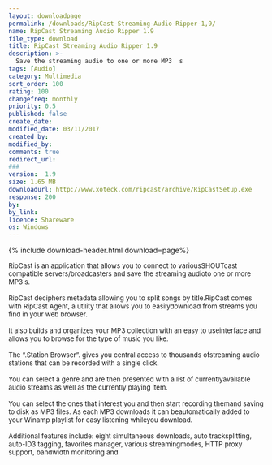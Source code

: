```yaml
---
layout: downloadpage
permalink: /downloads/RipCast-Streaming-Audio-Ripper-1,9/
name: RipCast Streaming Audio Ripper 1.9
file_type: download
title: RipCast Streaming Audio Ripper 1.9
description: >-
  Save the streaming audio to one or more MP3  s
tags: [Audio]
category: Multimedia
sort_order: 100
rating: 100
changefreq: monthly
priority: 0.5
published: false
create_date:
modified_date: 03/11/2017
created_by:
modified_by:
comments: true
redirect_url:
###
version:  1.9
size: 1.65 MB
downloadurl: http://www.xoteck.com/ripcast/archive/RipCastSetup.exe
response: 200
by:
by_link:
licence: Shareware
os: Windows
---
```


{% include download-header.html download=page%}

<p style="fix-download-text !important">
<p><font size="2"><p>RipCast is an application that allows you to connect to variousSHOUTcast compatible servers/broadcasters and save the streaming audioto one or more MP3 s. <br />
<br />
RipCast deciphers metadata allowing you to split songs by title.RipCast comes with RipCast Agent, a utility that allows you to easilydownload from streams you find in your web browser. <br />
<br />
It also builds and organizes your MP3 collection with an easy to useinterface and allows you to browse for the type of music you like. <br />
<br />
The “.Station Browser”. gives you central access to thousands ofstreaming audio stations that can be recorded with a single click. <br />
<br />
You can select a genre and are then presented with a list of currentlyavailable audio streams as well as the currently playing item. <br />
<br />
You can select the ones that interest you and then start recording themand saving to disk as MP3 files. As each MP3 downloads it can beautomatically added to your Winamp playlist for easy listening whileyou download. <br />
<br />
Additional features include: eight simultaneous downloads, auto tracksplitting, auto-ID3 tagging, favorites manager, various streamingmodes, HTTP proxy support, bandwidth monitoring and</p></p></p>
